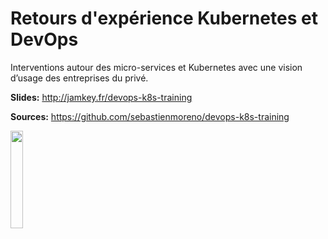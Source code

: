 <style>
/* You can optimize the font size of your presentation inline like so: */
  .reveal {
    font-size: 25px
  }
.reveal h1,
.reveal h2,
.reveal h3,
.reveal h4,
.reveal h5,
.reveal h6 {
  /* Save some space on the slides */
  margin: 0 0 20px 0;
}
</style>

<!-- .slide: class="title"  -->
# Retours d'expérience Kubernetes et DevOps

Interventions autour des micro-services et Kubernetes avec une vision d’usage des entreprises du privé.

**Slides:** http://jamkey.fr/devops-k8s-training

**Sources:** https://github.com/sebastienmoreno/devops-k8s-training

<img src="docs/slides/static/rex-devops-k8s.png" width=20% />
